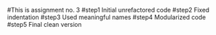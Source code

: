 #This is assignment no. 3
#step1 Initial unrefactored code
#step2 Fixed indentation
#step3 Used meaningful names
#step4 Modularized code
#step5 Final clean version
